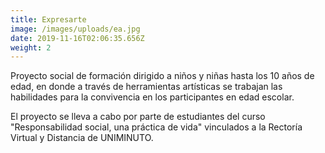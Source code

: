 ```yaml
---
title: Expresarte
image: /images/uploads/ea.jpg
date: 2019-11-16T02:06:35.656Z
weight: 2
---
```

Proyecto social de formación dirigido a niños y  niñas hasta los 10 años de edad, en donde a través de herramientas artísticas se trabajan las habilidades para la convivencia en los participantes en edad escolar.

El proyecto se lleva a cabo por parte de estudiantes del curso "Responsabilidad social, una práctica de vida" vinculados a la Rectoría Virtual y Distancia de UNIMINUTO.
